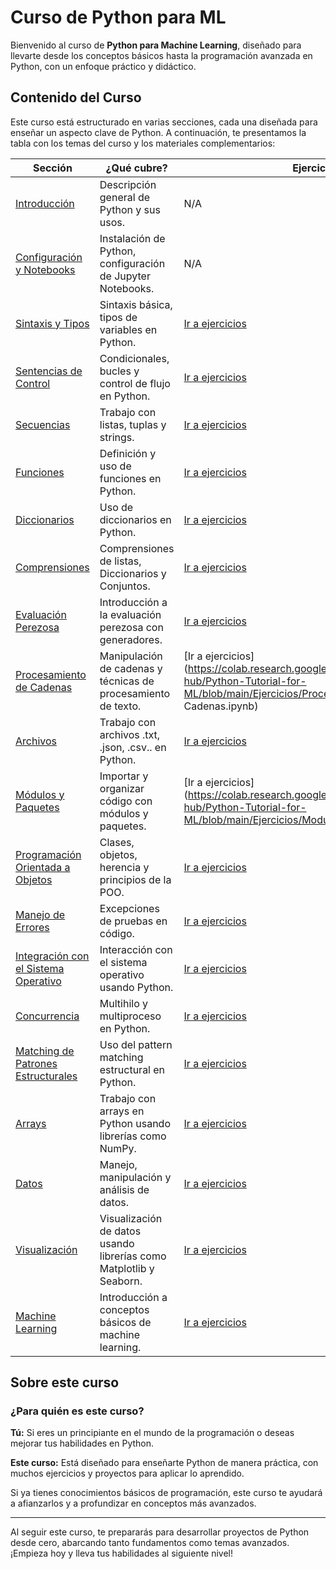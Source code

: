# Curso de Python para ML

Bienvenido al curso de **Python para Machine Learning**, diseñado para llevarte desde los conceptos básicos hasta la programación avanzada en Python, con un enfoque práctico y didáctico.


## Contenido del Curso

Este curso está estructurado en varias secciones, cada una diseñada para enseñar un aspecto clave de Python. A continuación, te presentamos la tabla con los temas del curso y los materiales complementarios:

| **Sección** | **¿Qué cubre?** | **Ejercicios** | **Diapositivas** |
| ----- | ----- | ----- | ----- |
| [Introducción](./Lecciones/Lec00_Intro_Python.ipynb) | Descripción general de Python y sus usos. | N/A | N/A |
| [Configuración y Notebooks](./Lecciones/Lec01_Jupyter_Colab.ipynb) | Instalación de Python, configuración de Jupyter Notebooks. | N/A | N/A |
| [Sintaxis y Tipos](./Lecciones/Lec02_Sintaxis_Tipos.ipynb) | Sintaxis básica, tipos de variables en Python. | [Ir a ejercicios](#) | N/A |
| [Sentencias de Control](./Lecciones/Lec03_Sentencias_Control.ipynb) | Condicionales, bucles y control de flujo en Python. | [Ir a ejercicios](#) | N/A |
| [Secuencias](./Lecciones/Lec04_Secuencias.ipynb) | Trabajo con listas, tuplas y strings. | [Ir a ejercicios](#) | N/A |
| [Funciones](./Lecciones/Lec05_Funciones.ipynb) | Definición y uso de funciones en Python. | [Ir a ejercicios](#) | N/A |
| [Diccionarios](./Lecciones/Lec06_Diccionarios.ipynb) | Uso de diccionarios en Python. | [Ir a ejercicios](https://colab.research.google.com/github/JuanFranco-hub/Python-Tutorial-for-ML/blob/main/Ejercicios/Diccionario.ipynb) | N/A |
| [Comprensiones](./Lecciones/Lec07_Comprensiones.ipynb) | Comprensiones de listas, Diccionarios y Conjuntos. | [Ir a ejercicios](https://colab.research.google.com/github/JuanFranco-hub/Python-Tutorial-for-ML/blob/main/Ejercicios/Comprensiones.ipynb) | N/A |
| [Evaluación Perezosa](./Lecciones/Lec08_Evaluacion_Perezosa.ipynb) | Introducción a la evaluación perezosa con generadores. | [Ir a ejercicios](#) | N/A |
| [Procesamiento de Cadenas](./Lecciones/Lec09_Procesamiento_Cadenas.ipynb) | Manipulación de cadenas y técnicas de procesamiento de texto. | [Ir a ejercicios](https://colab.research.google.com/github/JuanFranco-hub/Python-Tutorial-for-ML/blob/main/Ejercicios/Procesamiento de Cadenas.ipynb) | N/A |
| [Archivos](./Lecciones/Lec10_Archivos.ipynb) | Trabajo con archivos .txt, .json, .csv.. en Python. | [Ir a ejercicios](#) | N/A |
| [Módulos y Paquetes](./Lecciones/Lec11_Modulos_Paquetes.ipynb) | Importar y organizar código con módulos y paquetes. | [Ir a ejercicios](https://colab.research.google.com/github/JuanFranco-hub/Python-Tutorial-for-ML/blob/main/Ejercicios/Modulos y Paquetes.ipynb) | N/A |
| [Programación Orientada a Objetos](./Lecciones/Lec12_POO.ipynb) | Clases, objetos, herencia y principios de la POO. | [Ir a ejercicios](#) | N/A |
| [Manejo de Errores](./Lecciones/Lec13_Manejo_Errores.ipynb) | Excepciones de pruebas en código. | [Ir a ejercicios](#) | N/A |
| [Integración con el Sistema Operativo](./Lecciones/) | Interacción con el sistema operativo usando Python. | [Ir a ejercicios](#) | N/A |
| [Concurrencia](./Lecciones/) | Multihilo y multiproceso en Python. | [Ir a ejercicios](#) | N/A |
| [Matching de Patrones Estructurales](./Lecciones/) | Uso del pattern matching estructural en Python. | [Ir a ejercicios](#) | N/A |
| [Arrays](./Lecciones/) | Trabajo con arrays en Python usando librerías como NumPy. | [Ir a ejercicios](#) | N/A |
| [Datos](./Lecciones/) | Manejo, manipulación y análisis de datos. | [Ir a ejercicios](#) | N/A |
| [Visualización](./Lecciones/) | Visualización de datos usando librerías como Matplotlib y Seaborn. | [Ir a ejercicios](#) | N/A |
| [Machine Learning](./Lecciones/) | Introducción a conceptos básicos de machine learning. | [Ir a ejercicios](#) | N/A |

## Sobre este curso

### ¿Para quién es este curso?

**Tú:** Si eres un principiante en el mundo de la programación o deseas mejorar tus habilidades en Python.

**Este curso:** Está diseñado para enseñarte Python de manera práctica, con muchos ejercicios y proyectos para aplicar lo aprendido.

Si ya tienes conocimientos básicos de programación, este curso te ayudará a afianzarlos y a profundizar en conceptos más avanzados.

---

Al seguir este curso, te prepararás para desarrollar proyectos de Python desde cero, abarcando tanto fundamentos como temas avanzados. ¡Empieza hoy y lleva tus habilidades al siguiente nivel!
